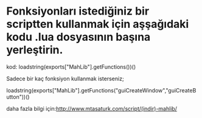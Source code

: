 # Fonksiyonları istediğiniz bir scriptten kullanmak için aşşağıdaki kodu .lua dosyasının başına yerleştirin.
kod: loadstring(exports["MahLib"].getFunctions())()

Sadece bir kaç fonksiyon kullanmak isterseniz;

loadstring(exports["MahLib"].getFunctions("guiCreateWindow","guiCreateButton"))()

daha fazla bilgi için:http://www.mtasaturk.com/script/(indir)-mahlib/

